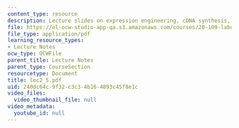```yaml
---
content_type: resource
description: Lecture slides on expression engineering, cDNA synthesis, and microarrays.
file: https://ol-ocw-studio-app-qa.s3.amazonaws.com/courses/20-109-laboratory-fundamentals-in-biological-engineering-fall-2007/240dc64c9f32c3c34b164893c45f8e1c_lec2_5.pdf
file_type: application/pdf
learning_resource_types:
- Lecture Notes
ocw_type: OCWFile
parent_title: Lecture Notes
parent_type: CourseSection
resourcetype: Document
title: lec2_5.pdf
uid: 240dc64c-9f32-c3c3-4b16-4893c45f8e1c
video_files:
  video_thumbnail_file: null
video_metadata:
  youtube_id: null
---
```

